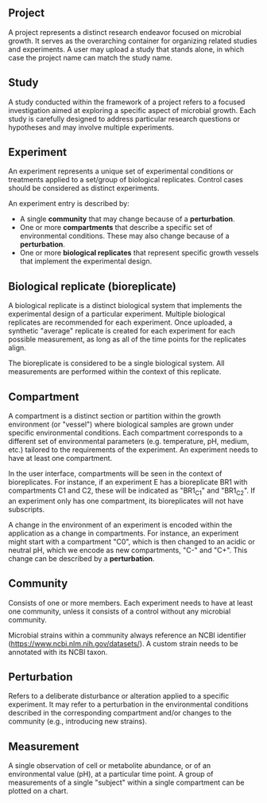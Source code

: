 ## Project

A project represents a distinct research endeavor focused on microbial growth. It serves as the overarching container for organizing related studies and experiments. A user may upload a study that stands alone, in which case the project name can match the study name.

## Study

A study conducted within the framework of a project refers to a focused investigation aimed at exploring a specific aspect of microbial growth. Each study is carefully designed to address particular research questions or hypotheses and may involve multiple experiments.

## Experiment

An experiment represents a unique set of experimental conditions or treatments applied to a set/group of biological replicates. Control cases should be considered as distinct experiments.

An experiment entry is described by:

- A single **community** that may change because of a **perturbation**.
- One or more **compartments** that describe a specific set of environmental conditions. These may also change because of a **perturbation**.
- One or more **biological replicates** that represent specific growth vessels that implement the experimental design.

## Biological replicate (bioreplicate)

A biological replicate is a distinct biological system that implements the experimental design of a particular experiment. Multiple biological replicates are recommended for each experiment. Once uploaded, a synthetic "average" replicate is created for each experiment for each possible measurement, as long as all of the time points for the replicates align.

The bioreplicate is considered to be a single biological system. All measurements are performed within the context of this replicate.

## Compartment

A compartment is a distinct section or partition within the growth environment (or "vessel") where biological samples are grown under specific environmental conditions. Each compartment corresponds to a different set of environmental parameters (e.g. temperature, pH, medium, etc.) tailored to the requirements of the experiment. An experiment needs to have at least one compartment.

In the user interface, compartments will be seen in the context of bioreplicates. For instance, if an experiment E has a bioreplicate BR1 with compartments C1 and C2, these will be indicated as "BR1<sub>C1</sub>" and "BR1<sub>C2</sub>". If an experiment only has one compartment, its bioreplicates will not have subscripts.

A change in the environment of an experiment is encoded within the application as a change in compartments. For instance, an experiment might start with a compartment "C0", which is then changed to an acidic or neutral pH, which we encode as new compartments, "C-" and "C+". This change can be described by a **perturbation**.

## Community

Consists of one or more members. Each experiment needs to have at least one community, unless it consists of a control without any microbial community.

Microbial strains within a community always reference an NCBI identifier (<https://www.ncbi.nlm.nih.gov/datasets/>). A custom strain needs to be annotated with its NCBI taxon.

## Perturbation

Refers to a deliberate disturbance or alteration applied to a specific experiment. It may refer to a perturbation in the environmental conditions described in the corresponding compartment and/or changes to the community (e.g., introducing new strains).

## Measurement

A single observation of cell or metabolite abundance, or of an environmental value (pH), at a particular time point. A group of measurements of a single "subject" within a single compartment can be plotted on a chart.
